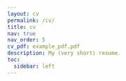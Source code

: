 ```yaml
---
layout: cv
permalink: /cv/
title: cv
nav: true
nav_order: 5
cv_pdf: example_pdf.pdf
description: My (very short) resume.
toc:
  sidebar: left
---
```

